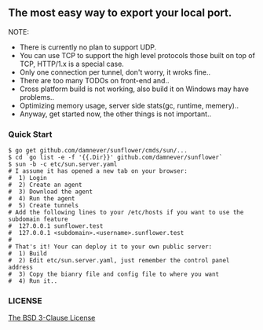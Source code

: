 ## The most easy way to export your local port.

NOTE:

- There is currently no plan to support UDP.
- You can use TCP to support the high level protocols those built on top of TCP, HTTP/1.x is a special case.
- Only one connection per tunnel, don't worry, it wroks fine..
- There are too many TODOs on front-end and..
- Cross platform build is not working, also build it on Windows may have problems..
- Optimizing memory usage, server side stats(gc, runtime, memery)..
- Anyway, get started now, the other things is not important..

### Quick Start

```
$ go get github.com/damnever/sunflower/cmds/sun/...
$ cd `go list -e -f '{{.Dir}}' github.com/damnever/sunflower`
$ sun -b -c etc/sun.server.yaml
# I assume it has opened a new tab on your browser:
#  1) Login
#  2) Create an agent
#  3) Download the agent
#  4) Run the agent
#  5) Create tunnels
# Add the following lines to your /etc/hosts if you want to use the subdomain feature
#  127.0.0.1 sunflower.test
#  127.0.0.1 <subdomain>.<username>.sunflower.test
#
# That's it! Your can deploy it to your own public server:
#  1) Build
#  2) Edit etc/sun.server.yaml, just remember the control panel address
#  3) Copy the bianry file and config file to where you want
#  4) Run it..
```

### LICENSE

[The BSD 3-Clause License](https://github.com/damnever/sunflower/blob/master/LICENSE)
